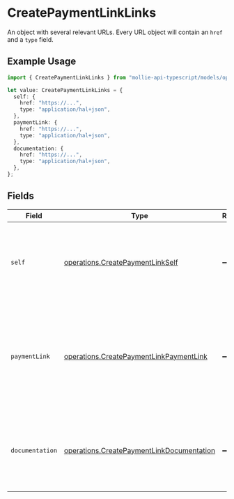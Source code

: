 # CreatePaymentLinkLinks

An object with several relevant URLs. Every URL object will contain an `href` and a `type` field.

## Example Usage

```typescript
import { CreatePaymentLinkLinks } from "mollie-api-typescript/models/operations";

let value: CreatePaymentLinkLinks = {
  self: {
    href: "https://...",
    type: "application/hal+json",
  },
  paymentLink: {
    href: "https://...",
    type: "application/hal+json",
  },
  documentation: {
    href: "https://...",
    type: "application/hal+json",
  },
};
```

## Fields

| Field                                                                                                      | Type                                                                                                       | Required                                                                                                   | Description                                                                                                |
| ---------------------------------------------------------------------------------------------------------- | ---------------------------------------------------------------------------------------------------------- | ---------------------------------------------------------------------------------------------------------- | ---------------------------------------------------------------------------------------------------------- |
| `self`                                                                                                     | [operations.CreatePaymentLinkSelf](../../models/operations/createpaymentlinkself.md)                       | :heavy_minus_sign:                                                                                         | In v2 endpoints, URLs are commonly represented as objects with an `href` and `type` field.                 |
| `paymentLink`                                                                                              | [operations.CreatePaymentLinkPaymentLink](../../models/operations/createpaymentlinkpaymentlink.md)         | :heavy_minus_sign:                                                                                         | The URL your customer should visit to make the payment. This is where you should redirect the customer to. |
| `documentation`                                                                                            | [operations.CreatePaymentLinkDocumentation](../../models/operations/createpaymentlinkdocumentation.md)     | :heavy_minus_sign:                                                                                         | In v2 endpoints, URLs are commonly represented as objects with an `href` and `type` field.                 |